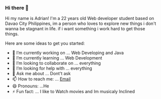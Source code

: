 ### Hi there 👋


Hi my name is Adrian! I'm a 22 years old Web developer student based on Davao City Philippines, im a person who loves to explore new things i don't wanna be stagnant in life. if i want something i work hard to get those things.

Here are some ideas to get you started:

- 🔭 I’m currently working on ... Web Developing and Java
- 🌱 I’m currently learning ... Web Development
- 👯 I’m looking to collaborate on ... everything 
- 🤔 I’m looking for help with ... everything
- 💬 Ask me about ... Dont't ask 
- 📫 How to reach me: ... [Email](acinchez@yahoo.com)
- 😄 Pronouns: ...He
- ⚡ Fun fact: ... I like to Watch movies and Im musicaly Inclined

